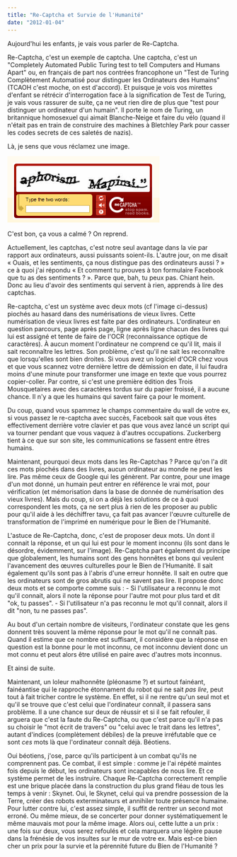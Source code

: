 ```yaml
---
title: "Re-Captcha et Survie de l'Humanité"
date: "2012-01-04"
---
```


Aujourd'hui les enfants, je vais vous parler de Re-Captcha.

Re-Captcha, c'est un exemple de captcha. Une captcha, c'est un "Completely Automated Public Turing test to tell Computers and Humans Apart" ou, en français de part nos contrées francophone un "Test de Turing Complètement Automatisé pour distinguer les Ordinateurs des Humains" (TCAOH c'est moche, on est d'accord). Et puisque je vois vos mirettes d'enfant se rétrécir d'interrogation face à la signification de Test de Turing, je vais vous rassurer de suite, ça ne veut rien dire de plus que "test pour distinguer un ordinateur d'un humain". Il porte le nom de Turing, un britannique homosexuel qui aimait Blanche-Neige et faire du vélo (quand il n'était pas en train de construire des machines à Bletchley Park pour casser les codes secrets de ces saletés de nazis).

Là, je sens que vous réclamez une image.

![](images/re-captcha.gif "re-captcha")

C'est bon, ça vous a calmé ? On reprend.

Actuellement, les captchas, c'est notre seul avantage dans la vie par rapport aux ordinateurs, aussi puissants soient-ils. L'autre jour, on me disait « Ouais, et les sentiments, ça nous distingue pas des ordinateurs aussi ? » ce à quoi j'ai répondu « Et comment tu prouves à ton formulaire Facebook que tu as des sentiments ? ». Parce que, bah, tu peux pas. Chiant hein. Donc au lieu d'avoir des sentiments qui servent à rien, apprends à lire des captchas.

Re-captcha, c'est un système avec deux mots (cf l'image ci-dessus) piochés au hasard dans des numérisations de vieux livres. Cette numérisation de vieux livres est faite par des ordinateurs. L'ordinateur en question parcours, page après page, ligne après ligne chacun des livres qui lui est assigné et tente de faire de l'OCR (reconnaissance optique de caractères). À aucun moment l'ordinateur ne comprend ce qu'il lit, mais il sait reconnaître les lettres. Son problème, c'est qu'il ne sait les reconnaître que lorsqu'elles sont bien droites. Si vous avez un logiciel d'OCR chez vous et que vous scannez votre dernière lettre de démission en date, il lui faudra moins d'une minute pour transformer une image en texte que vous pourrez copier-coller. Par contre, si c'est une première édition des Trois Mousquetaires avec des caractères tordus sur du papier froissé, il a aucune chance. Il n'y a que les humains qui savent faire ça pour le moment.

Du coup, quand vous spammez le champs commentaire du wall de votre ex, si vous passez le re-captcha avec succès, Facebook sait que vous êtes effectivement derrière votre clavier et pas que vous avez lancé un script qui va tourner pendant que vous vaquez à d'autres occupations. Zuckerberg tient à ce que sur son site, les communications se fassent entre êtres humains.

Maintenant, pourquoi deux mots dans les Re-Captchas ? Parce qu'on l'a dit ces mots piochés dans des livres, aucun ordinateur au monde ne peut les lire. Pas même ceux de Google qui les génèrent. Par contre, pour une image d'un mot donné, un humain peut entrer en référence le vrai mot, pour vérification (et mémorisation dans la base de donnée de numérisation des vieux livres). Mais du coup, si on a déjà les solutions de ce à quoi correspondent les mots, ça ne sert plus à rien de les proposer au public pour qu'il aide à les déchiffrer tavu, ça fait pas avancer l'œuvre culturelle de transformation de l'imprimé en numérique pour le Bien de l'Humanité.

L'astuce de Re-Captcha, donc, c'est de proposer deux mots. Un dont il connait la réponse, et un qui lui est pour le moment inconnu (ils sont dans le désordre, évidemment, sur l'image). Re-Captcha part également du principe que globalement, les humains sont des gens honnêtes et bons qui veulent l'avancement des œuvres culturelles pour le Bien de l'Humanité. Il sait également qu'ils sont pas à l'abris d'une erreur honnête. Il sait en outre que les ordinateurs sont de gros abrutis qui ne savent pas lire. Il propose donc deux mots et se comporte comme suis : - Si l'utilisateur a reconnu le mot qu'il connait, alors il note la réponse pour l'autre mot pour plus tard et dit "ok, tu passes". - Si l'utilisateur n'a pas reconnu le mot qu'il connait, alors il dit "non, tu ne passes pas".

Au bout d'un certain nombre de visiteurs, l'ordinateur constate que les gens donnent très souvent la même réponse pour le mot qu'il ne connaît pas. Quand il estime que ce nombre est suffisant, il considère que la réponse en question est la bonne pour le mot inconnu, ce mot inconnu devient donc un mot connu et peut alors être utilisé en paire avec d'autres mots inconnus.

Et ainsi de suite.

Maintenant, un loleur malhonnête (pléonasme ?) et surtout fainéant, fainéantise qui le rapproche étonnament du robot qui ne sait _pas lire_, peut tout à fait tricher contre le système. En effet, si il ne rentre qu'un seul mot et qu'il se trouve que c'est celui que l'ordinateur connaît, il passera sans problème. Il a une chance sur deux de réussir et si il se fait refouler, il arguera que c'est la faute du Re-Captcha, ou que c'est parce qu'il n'a pas su choisir le "mot écrit de travers" ou "celui avec le trait dans les lettres", autant d'indices (complètement débiles) de la preuve irréfutable que ce sont _ces_ mots là que l'ordinateur connaît déjà. Béotiens.

Oui béotiens, j'ose, parce qu'ils participent à un combat qu'ils ne comprennent pas. Ce combat, il est simple : comme je l'ai répété maintes fois depuis le début, les ordinateurs sont incapables de nous lire. Et ce système permet de les instruire. Chaque Re-Captcha correctement remplie est une brique placée dans la construction du plus grand fléau de tous les temps à venir : Skynet. Oui, le Skynet, celui qui va prendre possession de la Terre, créer des robots exterminateurs et annihiler toute présence humaine. Pour lutter contre lui, c'est assez simple, il suffit de rentrer un second mot erroné. Ou même mieux, de se concerter pour donner systématiquement le même mauvais mot pour la même image. Alors oui, cette lutte a un prix : une fois sur deux, vous serez refoulés et cela marquera une légère pause dans la frénésie de vos insultes sur le mur de votre ex. Mais est-ce bien cher un prix pour la survie et la pérennité future du Bien de l'Humanité ?

